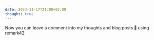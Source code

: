 ```yaml
---
date: 2023-11-17T21:08+02:00
thought: true
---
```


Now you can leave a comment into my thoughts and blog posts 🎊 using
[remark42](https://remark42.com)
